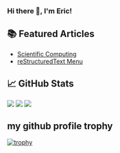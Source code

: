 ### Hi there 👋, I'm Eric!
## 📚 Featured Articles

- [Scientific Computing](https://scientificcomputing.readthedocs.io/)
- [reStructuredText Menu](https://restructuredtextmenu.readthedocs.io/)

## 📈 GitHub Stats

<img src="https://github-readme-stats.vercel.app/api?username=eric2003&show_icons=true&theme=dark"/>
<img src="https://github-readme-stats.vercel.app/api/top-langs?username=eric2003&layout=compact&theme=dark"/>
<img src="https://github-readme-streak-stats.herokuapp.com/?user=eric2003&layout=compact&theme=dark"/>

##  my github profile trophy

[![trophy](https://github-profile-trophy.vercel.app/?username=eric2003&theme=onedark)](https://github.com/eric2003/github-profile-trophy)

<!--
**eric2003/eric2003** is a ✨ _special_ ✨ repository because its `README.md` (this file) appears on your GitHub profile.

Here are some ideas to get you started:

- 🔭 I’m currently working on ...
- 🌱 I’m currently learning ...
- 👯 I’m looking to collaborate on ...
- 🤔 I’m looking for help with ...
- 💬 Ask me about ...
- 📫 How to reach me: ...
- 😄 Pronouns: ...
- ⚡ Fun fact: ...
-->
